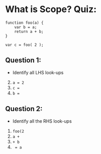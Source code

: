 # What is Scope? Quiz:
```
function foo(a) {
	var b = a;
	return a + b;
}

var c = foo( 2 );
```
## Question 1:
- Identify all LHS look-ups
2. ```a = 2```
1. ```c =```
3. ```b =```

## Question 2:
- Identify all the RHS look-ups
1. ```foo(2```
3. ```a +```
4. ```+ b```
2. ``` = a```
